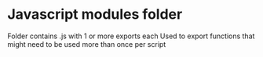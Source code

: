 # Javascript modules folder

Folder contains .js with 1 or more exports each
Used to export functions that might need to be used more than once per script

